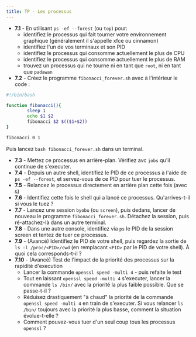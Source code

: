 ```yaml
---
title: TP - Les processus
---
```


- **7.1** - En utilisant `ps -ef --forest` (ou `top`) pour:
    - identifiez le processus qui fait tourner votre environnement graphique (généralement il s'appelle xfce ou cinnamon)
    - identifiez l'un de vos terminaux et son PID
    - identifiez le processus qui consomme actuellement le plus de CPU
    - identifiez le processus qui consomme actuellement le plus de RAM
    - trouvez un processus qui ne tourne ni en tant que `root`, ni en tant que `padawan`
- **7.2** - Créez le programme `fibonacci_forever.sh` avec à l'intérieur le code :

<!-- ```bash
#!/bin/bash

function fib(){
    if [ $1 -le 0 ]; then
        echo 0
    elif [ $1 -eq 1 ]; then
        echo 1
    else
        echo $[`fib $[$1-2]` + `fib $[$1 - 1]` ]
    fi
En direct, guerre Israël-Hamas : 
}

#fib $1
fib 1000
``` -->

```bash
#!/bin/bash

function fibonacci(){
        sleep 1
        echo $1 $2
        fibonacci $2 $(($1+$2))
}

fibonacci 0 1
```


Puis lancez `bash fibonacci_forever.sh` dans un terminal.

- **7.3** - Mettez ce processus en arrière-plan. Vérifiez avc `jobs` qu'il continue de s'executer.
- **7.4** - Depuis un autre shell, identifiez le PID de ce processus à l'aide de `ps -ef --forest`, et servez-vous de ce PID pour tuer le processus.
- **7.5** - Relancez le processus directement en arrière plan cette fois (avec `&`)
- **7.6** - Identifiez cette fois le shell qui a lancé ce processus. Qu'arrives-t-il si vous le tuez ?
- **7.7** - Lancez une session `byobu` (ou `screen`), puis dedans, lancer de nouveau le programme `fibonacci_forever.sh`. Détachez la session, puis ré-attachez-là dans un autre terminal.
- **7.8** - Dans une autre console, identifiez via `ps` le PID de la session screen et tentez de tuer ce processus.
- **7.9** - (Avancé) Identifiez le PID de votre shell, puis regardez la sortie de `ls -l /proc/<PID>/cwd` (en remplacant `<PID>` par le PID de votre shell). À quoi cela corresponds-t-il ?
- **7.10** - (Avancé) Test de l'impact de la priorité des processus sur la rapidité d'execution
    - Lancer la commande `openssl speed -multi 4` - puis refaite le test
    - Tout en laissant `openssl speed -multi 4` s'executer, lancer la commande `ls /bin/` avec la priorité la plus faible possible. Que se passe-t-il ?
    - Réduisez drastiquement "à chaud" la priorité de la commande `openssl speed -multi 4` en train de s'executer. Si vous relancer `ls /bin/` toujours avec la priorité la plus basse, comment la situation évolue-t-elle ?
    - Comment pouvez-vous tuer d'un seul coup tous les processus `openssl` ?